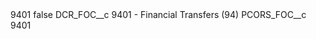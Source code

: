 <?xml version="1.0" encoding="UTF-8"?>
<CustomMetadata xmlns="http://soap.sforce.com/2006/04/metadata" xmlns:xsi="http://www.w3.org/2001/XMLSchema-instance" xmlns:xsd="http://www.w3.org/2001/XMLSchema">
    <label>9401</label>
    <protected>false</protected>
    <values>
        <field>DCR_FOC__c</field>
        <value xsi:type="xsd:string">9401 - Financial Transfers (94)</value>
    </values>
    <values>
        <field>PCORS_FOC__c</field>
        <value xsi:type="xsd:string">9401</value>
    </values>
</CustomMetadata>
